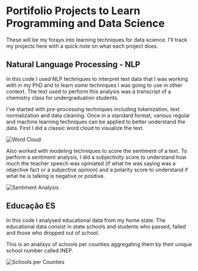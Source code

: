 # Portifolio Projects to Learn Programming and Data Science

These will be my forays into learning techniques for data science. I'll track my
projects here with a quick note on what each project does.

## Natural Language Processing - NLP

In this code I used NLP techniques to interpret text data that I was working with in my PhD and to learn some techniques I was going to use in other context. The text used to perform this analysis was a transcript of a chemistry class for undergraduation students.

I've started with pre-processing techniques including tokenization, text normalization and data cleaning. Once in a standard format, various regular and machine learning techniques can be applied to better understand the data. First I did a classic word cloud to visualize the text.

![Word Cloud](nlp-learning/output/images/wordcloud.png)


Also worked with modeling techniques to score the sentiment of a text. To perform a sentiment analysis, I did a subjectivity score to understand how much the teacher speech was opiniated (if what he was saying was a objective fact or a subjective opinion) and a polarity score to understand if what he is talking is negative or positive.

![Sentiment Analysis](nlp-learning/output/images/sentiment2.png)

## Educação ES

In this code I analysed educational data from my home state. The educational data consist in state schools and students who passed, failed and those who dropped out of school.

This is an analisys of schools per counties aggregating them by their unique school number called INEP.

![Schools per Counties](educacao-es/output/images/escolaxmunicipios.png)
